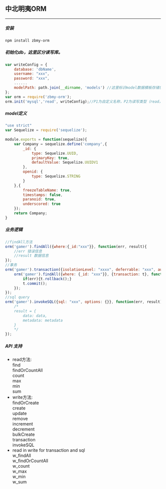 ## 中北明夷ORM
---
##### 安装
```sh
npm install zbmy-orm
```
##### 初始化db，这里区分读写库。
```js
var writeConfig = {
    database: 'dbName',
    username: "xxx",
    password: "xxx",
    ......
    modelPath: path.join(__dirname, 'models') //这里标识model数据模板存储位置，绝对路径。
};
var orm = require('zbmy-orm');
orm.init('mysql','read', writeConfig);//P1为自定义名称，P2为读写类型（read，write，all），P3为数据库参数配置，基本参照sequelize的标准，需要注意modelPath参数；
```
##### model定义
```js
"use strict"
var Sequelize = require('sequelize');
 
module.exports = function(sequelize){
    var Company = sequelize.define('company',{
        _id: {
            type: Sequelize.UUID,
            primaryKey: true,
            defaultValue: Sequelize.UUIDV1
        },
        openid: {
            type: Sequelize.STRING
        }
    },{
        freezeTableName: true,
        timestamps: false,
        paranoid: true,
        underscored: true
    });
    return Company;
}
```
##### 业务逻辑
```js
//findAll方法
orm('gamer').findAll({where:{_id:"xxx"}}, function(err, result){
    //err 错误信息
    //result 数据信息
});
//事务
orm('gamer').transaction({isolationLevel: "xxxx", deferrable: "xxx", autocommit: false}, function(t){
    orm('gamer').findAll({where: {_id: "xxx"}}, {transaction: t}, function(err, result){
        if(err){t.rollback();}
        t.commit();
    });
});
//sql query
orm('gamer').invokeSQL({sql: "xxx", options: {}}, function(err, result){
    /*
    result = {
        data: data,
        metadata: metadata
    }
    */
});

```

##### API 支持
* read方法:  
    find  
    findOrCountAll  
    count  
    max  
    min  
    sum  
* write方法:  
    findOrCreate  
    create  
    update  
    remove  
    increment  
    decrement  
    bulkCreate  
    transaction  
    invokeSQL  
* read in write for transaction and sql  
    w_findAll  
    w_findOrCountAll  
    w_count  
    w_max  
    w_min  
    w_sum  


